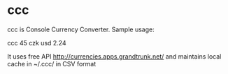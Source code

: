 ccc
===

ccc is Console Currency Converter. Sample usage:

ccc 45 czk usd
2.24

It uses free API http://currencies.apps.grandtrunk.net/ and maintains local cache in ~/.ccc/ in CSV format



